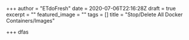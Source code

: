 +++
author = "ETdoFresh"
date = 2020-07-06T22:16:28Z
draft = true
excerpt = ""
featured_image = ""
tags = []
title = "Stop/Delete All Docker Containers/Images"

+++
dfas